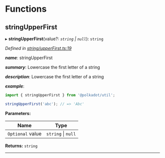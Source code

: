 

# Functions

<a id="stringupperfirst"></a>

##  stringUpperFirst

▸ **stringUpperFirst**(value?: *`string` \| `null`*): `string`

*Defined in [string/upperFirst.ts:19](https://github.com/polkadot-js/common/blob/50721f2/packages/util/src/string/upperFirst.ts#L19)*

*__name__*: stringUpperFirst

*__summary__*: Lowercase the first letter of a string

*__description__*: Lowercase the first letter of a string

*__example__*:   

```javascript
import { stringUpperFirst } from '@polkadot/util';

stringUpperFirst('abc'); // => 'Abc'
```

**Parameters:**

| Name | Type |
| ------ | ------ |
| `Optional` value | `string` \| `null` |

**Returns:** `string`

___

